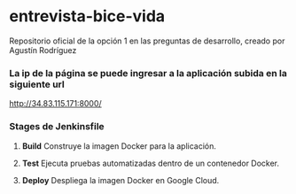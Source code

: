 # entrevista-bice-vida
Repositorio oficial de la opción 1 en las preguntas de desarrollo, creado por Agustín Rodríguez

### La ip de la página se puede ingresar a la aplicación subida en la siguiente url
http://34.83.115.171:8000/

### Stages de Jenkinsfile

1. **Build**
   Construye la imagen Docker para la aplicación.

2. **Test**
   Ejecuta pruebas automatizadas dentro de un contenedor Docker.


3. **Deploy**
   Despliega la imagen Docker en Google Cloud.

